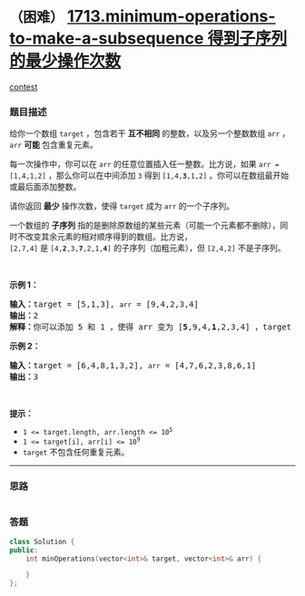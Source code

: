 # `（困难）` [1713.minimum-operations-to-make-a-subsequence 得到子序列的最少操作次数](https://leetcode-cn.com/problems/minimum-operations-to-make-a-subsequence/)

[contest](https://leetcode-cn.com/contest/weekly-contest-222/problems/minimum-operations-to-make-a-subsequence/)

### 题目描述
<div class="notranslate"><p>给你一个数组&nbsp;<code>target</code>&nbsp;，包含若干 <strong>互不相同</strong>&nbsp;的整数，以及另一个整数数组&nbsp;<code>arr</code>&nbsp;，<code>arr</code>&nbsp;<strong>可能</strong> 包含重复元素。</p>

<p>每一次操作中，你可以在 <code>arr</code>&nbsp;的任意位置插入任一整数。比方说，如果&nbsp;<code>arr = [1,4,1,2]</code>&nbsp;，那么你可以在中间添加 <code>3</code>&nbsp;得到&nbsp;<code>[1,4,<strong>3</strong>,1,2]</code>&nbsp;。你可以在数组最开始或最后面添加整数。</p>

<p>请你返回 <strong>最少</strong>&nbsp;操作次数，使得<em>&nbsp;</em><code>target</code><em>&nbsp;</em>成为&nbsp;<code>arr</code>&nbsp;的一个子序列。</p>

<p>一个数组的 <strong>子序列</strong>&nbsp;指的是删除原数组的某些元素（可能一个元素都不删除），同时不改变其余元素的相对顺序得到的数组。比方说，<code>[2,7,4]</code>&nbsp;是&nbsp;<code>[4,<strong>2</strong>,3,<strong>7</strong>,2,1,<strong>4</strong>]</code>&nbsp;的子序列（加粗元素），但&nbsp;<code>[2,4,2]</code>&nbsp;不是子序列。</p>

<p>&nbsp;</p>

<p><strong>示例 1：</strong></p>

<pre><b>输入：</b>target = [5,1,3], <code>arr</code> = [9,4,2,3,4]
<b>输出：</b>2
<b>解释：</b>你可以添加 5 和 1 ，使得 arr 变为 [<strong>5</strong>,9,4,<strong>1</strong>,2,3,4] ，target 为 arr 的子序列。
</pre>

<p><strong>示例 2：</strong></p>

<pre><b>输入：</b>target = [6,4,8,1,3,2], <code>arr</code> = [4,7,6,2,3,8,6,1]
<b>输出：</b>3
</pre>

<p>&nbsp;</p>

<p><strong>提示：</strong></p>

<ul>
	<li><code>1 &lt;= target.length, arr.length &lt;= 10<sup>5</sup></code></li>
	<li><code>1 &lt;= target[i], arr[i] &lt;= 10<sup>9</sup></code></li>
	<li><code>target</code>&nbsp;不包含任何重复元素。</li>
</ul>
</div>

---
### 思路
```
```



### 答题
``` C++
class Solution {
public:
    int minOperations(vector<int>& target, vector<int>& arr) {

    }
};
```




